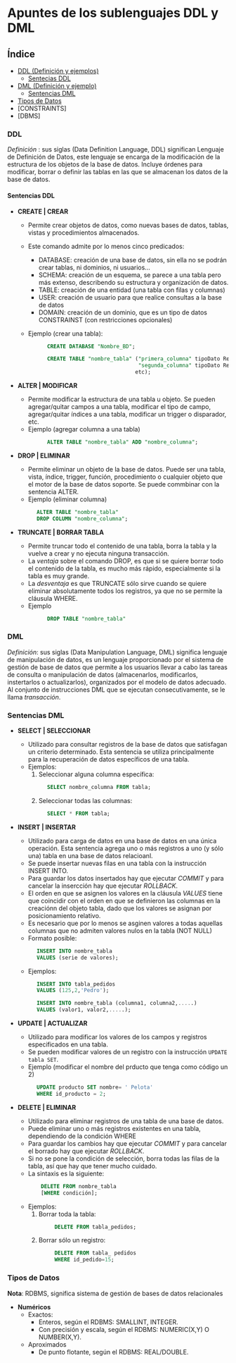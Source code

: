 # Apuntes de los sublenguajes DDL y DML

## Índice

* [DDL (Definición y ejemplos)](#DDL)
   * [Sentecias DDL](#Sentencias-DDL) 
* [DML (Definición y ejemplo)](#DML)
   * [Sentencias DML](#Sentencias-DML)
* [Tipos de Datos](Tipos-de-Datos)
* [CONSTRAINTS]
* [DBMS]

### DDL

*Definición* : sus siglas (Data Definition Language, DDL) significan Lenguaje de Definición de Datos,
               este lenguaje se encarga de la modificación de la estructura de los objetos de la base
               de datos. Incluye órdenes para modificar, borrar o definir las tablas en las que se 
               almacenan los datos de la base de datos. 

#### Sentencias DDL

* **CREATE | CREAR**
  * Permite crear objetos de datos, como nuevas bases de datos, tablas, vistas y procedimientos almacenados.
  * Este comando admite por lo menos cinco predicados:
      - DATABASE: creación de una base de datos, sin ella no se podrán                     crear tablas, ni dominios, ni usuarios...
      - SCHEMA: creación de un esquema, se parece a una tabla pero más                    extenso, describendo su estructura y organización de                       datos.
      - TABLE: creación de una entidad (una tabla con filas y columnas)
      - USER: creación de usuario para que realice consultas a la base de               datos
      - DOMAIN: creación de un dominio, que es un tipo de datos                           CONSTRAINST (con restricciones opcionales)
      
   * Ejemplo (crear una tabla):
      ```sql 
            CREATE DATABASE "Nombre_BD";
      ```      
      ```sql
            CREATE TABLE "nombre_tabla" ("primera_columna" tipoDato Restricciones,
                                         "segunda_columna" tipoDato Restricciones, 
                                        etc);
      ```
* **ALTER | MODIFICAR**
  * Permite modificar la estructura de una tabla u objeto. Se pueden agregar/quitar campos a una tabla, modificar el tipo de campo, agregar/quitar índices a una tabla, modificar un trigger o disparador, etc.
  * Ejemplo (agregar columna a una tabla)
    ```sql
          ALTER TABLE "nombre_tabla" ADD "nombre_columna";
    ```
    
* **DROP | ELIMINAR**
  * Permite eliminar un objeto de la base de datos. Puede ser una tabla, vista, índice, trigger, función, procedimiento o cualquier objeto que el motor de la base de datos soporte. Se puede commbinar con la sentencia ALTER.
  * Ejemplo (eliminar columna)
  ```sql
        ALTER TABLE "nombre_tabla"
        DROP COLUMN "nombre_columna";
  ```
  
* **TRUNCATE | BORRAR TABLA**  
    * Permite truncar todo el contenido de una tabla, borra la tabla y la vuelve a crear y no ejecuta ninguna transacción.
    * La *ventaja* sobre el comando DROP, es que si se quiere borrar todo el contenido de la tabla, es mucho más rápido, especialmente si la tabla es muy grande.
    * La *desventaja* es que TRUNCATE sólo sirve cuando se quiere eliminar absolutamente todos los registros, ya que no se permite la cláusula WHERE.  
    * Ejemplo 
      ```sql
            DROP TABLE "nombre_tabla"
      ```

### DML

*Definición*: sus siglas (Data Manipulation Language, DML) significa lenguaje de manipulación de datos, es un lenguaje proporcionado por el sistema de gestión de base de datos que permite a los usuarios llevar a cabo las tareas de consulta o manipulación de datos (almacenarlos, modificarlos, instertarlos o actualizarlos), organizados por el modelo de datos adecuado. Al conjunto de instrucciones DML que se ejecutan consecutivamente, se le llama *transacción*. 

### Sentencias DML

* **SELECT | SELECCIONAR**
    * Utilizado para consultar registros de la  base de datos que satisfagan un criterio determinado. Esta sentencia se utiliza principalmente para la recuperación de datos específicos de una tabla. 
    * Ejemplos:
      1. Seleccionar alguna columna específica:
      ```sql
            SELECT nombre_columna FROM tabla;
      ```
      2. Seleccionar todas las columnas:
      ```sql
            SELECT * FROM tabla;
      ```
      
* **INSERT | INSERTAR**
    * Utilizado para carga de datos en una base de datos en una única operación. Esta sentencia agrega uno o más registros a uno (y sólo una) tabla en una base de datos relacioanl. 
    * Se puede insertar nuevas filas en una tabla con la instrucción INSERT INTO.
    * Para guardar los datos insertados hay que ejecutar *COMMIT* y para cancelar la insercción hay que ejecutar *ROLLBACK*.
    * El orden en que se asignen los valores en la cláusula *VALUES* tiene que coincidir con el orden en que se definieron las columnas en la creaciónn del objeto tabla, dado que los valores se asignan por posicionamiento relativo.
    * Es necesario que por lo menos se asginen valores a todas aquellas columnas que no admiten valores nulos en la tabla (NOT NULL)
    * Formato posible:
    ```sql
          INSERT INTO nombre_tabla
          VALUES (serie de valores);
    ```
    * Ejemplos:
    ```sql
          INSERT INTO tabla_pedidos
          VALUES (125,2,'Pedro');
    ```
    ```sql
          INSERT INTO nombre_tabla (columna1, columna2,.....)
          VALUES (valor1, valor2,.....);
    ```
    
* **UPDATE | ACTUALIZAR**
    * Utilizado para modificar los valores de los campos y registros especificados en una tabla.
    * Se pueden modificar valores de un registro con la instrucción `UPDATE tabla SET`.
    * Ejemplo (modificar el nombre del prducto que tenga como código un 2)
    ```sql
          UPDATE producto SET nombre= ' Pelota'
          WHERE id_producto = 2;      
    ```
    
* **DELETE | ELIMINAR** 
    * Utilizado para eliminar registros de una tabla de una base de datos.
    * Puede eliminar uno o más registros existentes en una tabla, dependiendo de la condición WHERE
    * Para guardar los cambios hay que ejecutar *COMMIT* y para cancelar el borrado  hay que ejecutar *ROLLBACK*.
    * Si no se pone la condición de selección, borra todas las filas de la tabla, así que hay que tener mucho cuidado.
    * La sintaxis es la siguiente:
        ```sql
            DELETE FROM nombre_tabla
            [WHERE condición];
        ```
    * Ejemplos:
      1. Borrar toda la tabla:
          ```sql 
               DELETE FROM tabla_pedidos;
          ```
      2. Borrar sólo un registro:
           ```sql
                DELETE FROM tabla_ pedidos
                WHERE id_pedido=15;  
           ```
    
### Tipos de Datos

**Nota**: RDBMS, significa sistema de gestión de bases de datos relacionales 

* **Numéricos**
    * Exactos:
         * Enteros, según el RDBMS: SMALLINT, INTEGER.
         * Con precisión y escala, según el RDBMS: NUMERIC(X,Y) O NUMBER(X,Y).
    * Aproximados
      * De punto flotante, según el RDBMS: REAL/DOUBLE.
